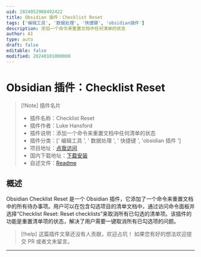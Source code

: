```yaml
---
uid: 2024052908492422
title: Obsidian 插件：Checklist Reset
tags: ['编辑工具', '数据处理', '快捷键', 'obsidian插件']
description: 添加一个命令来重置文档中任何清单的状态
author: AI
type: auto
draft: false
editable: false
modified: 20240101000000
---
```


# Obsidian 插件：Checklist Reset

> [!Note] 插件名片
> - 插件名称：Checklist Reset
> - 插件作者：Luke Hansford
> - 插件说明：添加一个命令来重置文档中任何清单的状态
> - 插件分类：[' 编辑工具 ', ' 数据处理 ', ' 快捷键 ', 'obsidian 插件 ']
> - 项目地址：[点我访问](https://github.com/lhansford/obsidian-checklist-reset)
> - 国内下载地址：[下载安装](https://pkmer.cn/products/plugin/pluginMarket/?obsidian-checklist-reset)
> - 自述文件：[Readme](https://ghproxy.net/https://raw.githubusercontent.com/lhansford/obsidian-checklist-reset/main/README.md)

## 概述

Obsidian Checklist Reset 是一个 Obsidian 插件，它添加了一个命令来重置文档中的所有待办事项。用户可以在包含勾选项目的清单文档中，通过访问命令面板并选择“Checklist Reset: Reset checklists”来取消所有已勾选的清单项。该插件的功能是重置清单项的状态，解决了用户需要一键取消所有已勾选项的问题。

> [!help]
> 这篇插件文章还没有人贡献，欢迎占坑！
> 如果您有好的想法欢迎提交 PR 或者文末留言。

---




